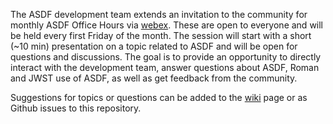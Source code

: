 The ASDF development team extends an invitation to the community for monthly ASDF Office Hours via [webex](https://stsci.webex.com/stsci/j.php?MTID=mbed95a143f00acaac6c228bfbfd22e33). These are open to everyone and will be held every first Friday of the month. The session will start with a short (~10 min) presentation on a topic related to ASDF and will be open for questions and discussions. The goal is to provide an opportunity to directly interact with the development team, answer questions about ASDF, Roman and JWST use of ASDF, as well as get feedback from the community.

Suggestions for topics or questions can be added to the [wiki](https://github.com/asdf-format/community-calls/wiki/Brainstorming) page or as Github issues to this repository.

